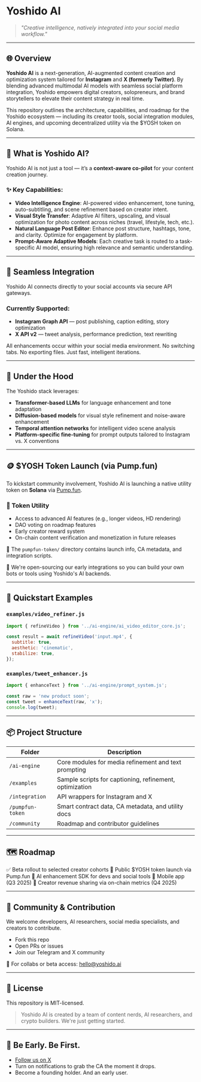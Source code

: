 # Yoshido AI

> *"Creative intelligence, natively integrated into your social media workflow."*

---

## 🌐 Overview

**Yoshido AI** is a next-generation, AI-augmented content creation and optimization system tailored for **Instagram** and **X (formerly Twitter)**. By blending advanced multimodal AI models with seamless social platform integration, Yoshido empowers digital creators, solopreneurs, and brand storytellers to elevate their content strategy in real time.

This repository outlines the architecture, capabilities, and roadmap for the Yoshido ecosystem — including its creator tools, social integration modules, AI engines, and upcoming decentralized utility via the \$YOSH token on Solana.

---

## 🤖 What is Yoshido AI?

Yoshido AI is not just a tool — it’s a **context-aware co-pilot** for your content creation journey.

### ✨ Key Capabilities:

* **Video Intelligence Engine**: AI-powered video enhancement, tone tuning, auto-subtitling, and scene refinement based on creator intent.
* **Visual Style Transfer**: Adaptive AI filters, upscaling, and visual optimization for photo content across niches (travel, lifestyle, tech, etc.).
* **Natural Language Post Editor**: Enhance post structure, hashtags, tone, and clarity. Optimize for engagement by platform.
* **Prompt-Aware Adaptive Models**: Each creative task is routed to a task-specific AI model, ensuring high relevance and semantic understanding.

---

## 🔌 Seamless Integration

Yoshido AI connects directly to your social accounts via secure API gateways.

### Currently Supported:

* **Instagram Graph API** — post publishing, caption editing, story optimization
* **X API v2** — tweet analysis, performance prediction, text rewriting

All enhancements occur within your social media environment. No switching tabs. No exporting files. Just fast, intelligent iterations.

---

## 🧠 Under the Hood

The Yoshido stack leverages:

* **Transformer-based LLMs** for language enhancement and tone adaptation
* **Diffusion-based models** for visual style refinement and noise-aware enhancement
* **Temporal attention networks** for intelligent video scene analysis
* **Platform-specific fine-tuning** for prompt outputs tailored to Instagram vs. X conventions

---

## 🪙 \$YOSH Token Launch (via Pump.fun)

To kickstart community involvement, Yoshido AI is launching a native utility token on **Solana** via [Pump.fun](https://pump.fun).

### 🎯 Token Utility

* Access to advanced AI features (e.g., longer videos, HD rendering)
* DAO voting on roadmap features
* Early creator reward system
* On-chain content verification and monetization in future releases

🧾 The `pumpfun-token/` directory contains launch info, CA metadata, and integration scripts.

🧪 We're open-sourcing our early integrations so you can build your own bots or tools using Yoshido's AI backends.

---

## 🧪 Quickstart Examples

### `examples/video_refiner.js`

```js
import { refineVideo } from '../ai-engine/ai_video_editor_core.js';

const result = await refineVideo('input.mp4', {
  subtitle: true,
  aesthetic: 'cinematic',
  stabilize: true,
});
```

### `examples/tweet_enhancer.js`

```js
import { enhanceText } from '../ai-engine/prompt_system.js';

const raw = 'new product soon';
const tweet = enhanceText(raw, 'x');
console.log(tweet);
```

---

## 📦 Project Structure

| Folder           | Description                                             |
| ---------------- | ------------------------------------------------------- |
| `/ai-engine`     | Core modules for media refinement and text prompting    |
| `/examples`      | Sample scripts for captioning, refinement, optimization |
| `/integration`   | API wrappers for Instagram and X                        |
| `/pumpfun-token` | Smart contract data, CA metadata, and utility docs      |
| `/community`     | Roadmap and contributor guidelines                      |

---

## 🗺️ Roadmap

✅ Beta rollout to selected creator cohorts
🚀 Public \$YOSH token launch via Pump.fun
🧪 AI enhancement SDK for devs and social tools
📱 Mobile app (Q3 2025)
💸 Creator revenue sharing via on-chain metrics (Q4 2025)

---

## 🤝 Community & Contribution

We welcome developers, AI researchers, social media specialists, and creators to contribute.

* Fork this repo
* Open PRs or issues
* Join our Telegram and X community

📩 For collabs or beta access: [hello@yoshido.ai](mailto:hello@yoshido.ai)

---

## 📜 License

This repository is MIT-licensed.

> Yoshido AI is created by a team of content nerds, AI researchers, and crypto builders. We're just getting started.

---

## 🌟 Be Early. Be First.

* [Follow us on X](https://x.com/YoshidoAI)
* Turn on notifications to grab the CA the moment it drops.
* Become a founding holder. And an early user.
